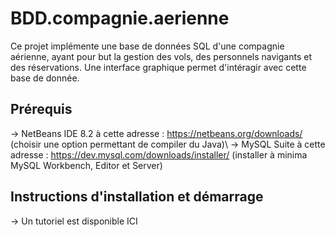 # BDD.compagnie.aerienne
Ce projet implémente une base de données SQL d'une compagnie aérienne, ayant pour but la gestion des vols, des personnels navigants et des réservations.
Une interface graphique permet d'intéragir avec cette base de donnée.

## Prérequis
-> NetBeans IDE 8.2 à cette adresse : https://netbeans.org/downloads/ (choisir une option permettant de compiler du Java)\\
-> MySQL Suite à cette adresse : https://dev.mysql.com/downloads/installer/ (installer à minima MySQL Workbench, Editor et Server)
## Instructions d'installation et démarrage
-> Un tutoriel est disponible ICI
